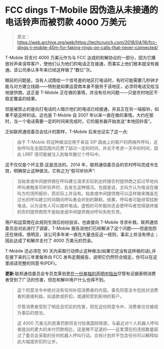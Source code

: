 # FCC dings T-Mobile 因伪造从未接通的电话铃声而被罚款 4000 万美元 

> 原文：<https://web.archive.org/web/https://techcrunch.com/2018/04/16/fcc-dings-t-mobile-40m-for-faking-rings-on-calls-that-never-connected/>

T-Mobile 将支付 4000 万美元作为与 FCC 达成的和解协议的一部分，因为它播放铃声来误导客户，使他们认为他们的电话正在接通，而事实上他们根本就没有接通。该公司承认多年来已经这样做了“数亿”次。

眼前的问题是，当有人试图给一个信号差的地区打电话时，有时可能需要几秒钟才能与对方建立线路——特别是如果运营商本身不服务于该地区，必须将电话交给当地提供商。这正是 T-Mobile 正在做的事情，并没有任何问题——只是农村地区不稳定覆盖的结果。

但是被禁止的是向打电话的人暗示他们的电话已经接通，并且正在另一端振铃，如果不是这样的话。这也是 T-Mobile 自 2007 年以来一直在做的事情。大约在那时，当一个电话需要一定的时间来完成时，它的服务器开始发送“本地回铃音”。

正如联邦通信委员会估计的那样，T-Mobile 后来也证实了这一点:

> 由于 T-Mobile 将这种做法应用于来自 SIP 路由上的客户的网络外呼叫，这些呼叫在全国范围内花费了超过一定的时间，并且不考虑一天中的时间，因此 LRBT 很可能被注入到每年数亿个呼叫中。

这不仅仅是个坏主意:这是违法的。2014 年，联邦通信委员会的农村呼叫完成令生效，明确禁止这种做法，它称之为“假可听铃声”:

> 当始发或中间提供商在呼叫建立请求实际到达终接农村提供商之前过早地向呼叫者触发可听铃声时，会发生这种情况。也就是说，主叫方认为电话在被叫方的场所振铃，而实际上并没有。始发或中间提供商可以这样做来掩盖在过长的呼叫建立时间期间呼叫者会听到的静默。结果，呼叫者可能经常挂断电话，以为没有人可以接听电话。虚假的可听振铃还会使呼叫者觉得是终接的农村提供商而不是始发或中间提供商对呼叫失败负责。

用户和运营商在此规则生效后纷纷投诉，也直接向 T-Mobile 寻求补救。联邦通信委员会对此进行了调查，T-Mobile 报告说他们已经解决了这个问题——但是抱怨还在继续。很明显，该公司多年来一直在大量违反这一规则，事实上并没有停止；因此达成了和解并支付了 4000 万美元的罚金。

T-Mobile 还必须在 90 天内采取行动停止这种做法(如果它还没有这样做的话),并在接下来的三年里每年向 FCC 发布定期报告，说明它仍然符合规定。你可以在这里阅读完整的同意书(PDF)。

**更新**:联邦通信委员会专员克莱伯恩[在一份单独的声明中指出](https://web.archive.org/web/20221207215121/https://www.fcc.gov/document/commissioner-clyburn-statement-false-ringtones-consent-decree)尽管有证据表明消费者受到了广泛的伤害，但在和解中用户什么也得不到。

> 这个同意法令中绝对没有任何补偿消费者的内容。事先同意法令包括对消费者的直接利益，如退款或折扣，或通知受到影响的客户。
> 
> 尽管消费者受到了明显且切实的伤害，但在这份同意令中，消费者仅仅被视为事后的想法。
> 
> 这 4000 万美元的民事罚款将支付给美国财政部，与最近对个人机器人呼叫者提出的更大的未付罚款相比，这是微不足道的——这里潜在的违规数量超过了委员会采取的任何机器人呼叫行动。合规计划并不包含任何可以解释如此大幅度折扣的让步。